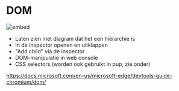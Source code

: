 # DOM

![embed](https://www.youtube.com/embed/GBKwdFEyJks)

- Laten zien met diagram dat het een hiërarchie is
- In de inspector openen en uitklappen
- "Add child" via de inspector
- DOM-manipulatie in web console
- CSS selectors (worden ook gebruikt in pup, zie onder)



https://docs.microsoft.com/en-us/microsoft-edge/devtools-guide-chromium/dom/
